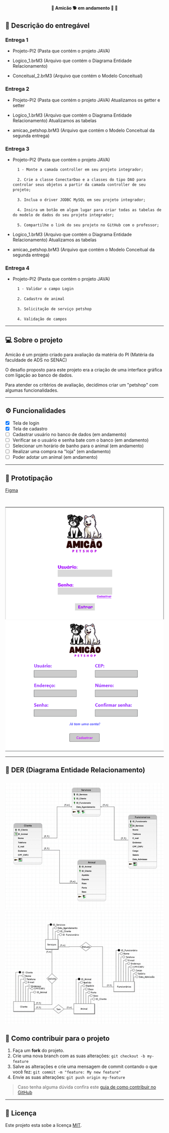 <h4 align="center"> 
	🚧  Amicão 🐕 em andamento 🚀 🚧
</h4>

## 📄 Descrição do entregável

### Entrega 1

- Projeto-PI2 (Pasta que contém o projeto JAVA)

- Logico_1.brM3 (Arquivo que contém o Diagrama Entidade Relacionamento)

- Conceitual_2.brM3 (Arquivo que contém o Modelo Conceitual)

### Entrega 2

- Projeto-PI2 (Pasta que contém o projeto JAVA)
  	Atualizamos os getter e setter
  
- Logico_1.brM3 (Arquivo que contém o Diagrama Entidade Relacionamento)
  	Atualizamos as tabelas

- amicao_petshop.brM3 (Arquivo que contém o Modelo Conceitual da segunda entrega)

### Entrega 3

- Projeto-PI2 (Pasta que contém o projeto JAVA)

  		1 - Monte a camada controller em seu projeto integrador;
	
		2. Crie a classe ConectarDao e a classes do tipo DAO para controlar seus objetos a partir da camada controller de seu projeto;
	
		3. Inclua o driver JODBC MySQL em seu projeto integrador;
	
		4. Insira um botão em algum lugar para criar todas as tabelas de do modelo de dados do seu projeto integrador;
	
		5. Compartilhe o link do seu projeto no GitHub com o professor;
  
- Logico_1.brM3 (Arquivo que contém o Diagrama Entidade Relacionamento)
  	Atualizamos as tabelas

- amicao_petshop.brM3 (Arquivo que contém o Modelo Conceitual da segunda entrega)

### Entrega 4

- Projeto-PI2 (Pasta que contém o projeto JAVA)

  		1 - Validar o campo Login
	
		2. Cadastro de animal
	
		3. Solicitação de serviço petshop
	
		4. Validação de campos  

---

## 💻 Sobre o projeto

Amicão é um projeto criado para avaliação da matéria do PI (Matéria da faculdade de ADS no SENAC)

O desafio proposto para este projeto era a criação de uma interface gráfica com ligação ao banco de dados.

Para atender os critérios de avaliação, decidimos criar um "petshop" com algumas funcionalidades.

---

## ⚙️ Funcionalidades

- [x] Tela de login
- [x] Tela de cadastro
- [ ] Cadastrar usuário no banco de dados (em andamento)
- [ ] Verificar se o usuário e senha bate com o banco (em andamento)
- [ ] Selecionar um horário de banho para o animal (em andamento)
- [ ] Realizar uma compra na "loja" (em andamento)
- [ ] Poder adotar um animal (em andamento)

---
## 🎨 Prototipação

[Figma](https://www.figma.com/file/g4DNVbI8r8oaf03Jha1gLN/Untitled?type=design&node-id=0%3A1&mode=design&t=F9DNuVBM588yxGdT-1)

<br>

![Login](https://github.com/PI-SENAC-2S/Amicao/blob/main/_assets/01.png)<br>
![Cadastro](https://github.com/PI-SENAC-2S/Amicao/blob/main/_assets/02.png)<br>

---
## 🏦 DER (Diagrama Entidade Relacionamento)

![DER](https://github.com/PI-SENAC-2S/Amicao/blob/main/_assets/04.jpg)<br>
![DER](https://github.com/PI-SENAC-2S/Amicao/blob/main/_assets/05.jpg)<br>
---
## 💪 Como contribuir para o projeto

1. Faça um **fork** do projeto.
2. Crie uma nova branch com as suas alterações: `git checkout -b my-feature`
3. Salve as alterações e crie uma mensagem de commit contando o que você fez: `git commit -m "feature: My new feature"`
4. Envie as suas alterações: `git push origin my-feature`
> Caso tenha alguma dúvida confira este [guia de como contribuir no GitHub](./CONTRIBUTING.md)

---

## 📝 Licença

Este projeto esta sobe a licença [MIT](./LICENSE).


